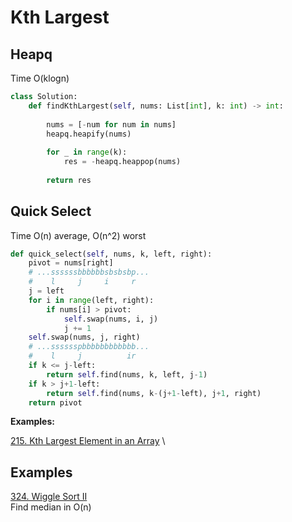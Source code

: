 # Kth Largest

## Heapq

Time O(klogn)
```python
class Solution:
    def findKthLargest(self, nums: List[int], k: int) -> int:
        
        nums = [-num for num in nums]
        heapq.heapify(nums)
        
        for _ in range(k):
            res = -heapq.heappop(nums)
            
        return res
```

## Quick Select

Time O(n) average, O(n^2) worst
```python
def quick_select(self, nums, k, left, right):
    pivot = nums[right]
    # ...ssssssbbbbbbsbsbsbp...
    #    l     j     i     r
    j = left
    for i in range(left, right):
        if nums[i] > pivot:
            self.swap(nums, i, j)
            j += 1
    self.swap(nums, j, right)
    # ...sssssspbbbbbbbbbbbb...
    #    l     j          ir
    if k <= j-left:
        return self.find(nums, k, left, j-1)
    if k > j+1-left:
        return self.find(nums, k-(j+1-left), j+1, right)
    return pivot
``` 

__Examples:__

[215. Kth Largest Element in an Array](https://leetcode.com/problems/kth-largest-element-in-an-array/)  \


## Examples

[324. Wiggle Sort II](https://leetcode.com/problems/wiggle-sort-ii/)\
Find median in O(n)

